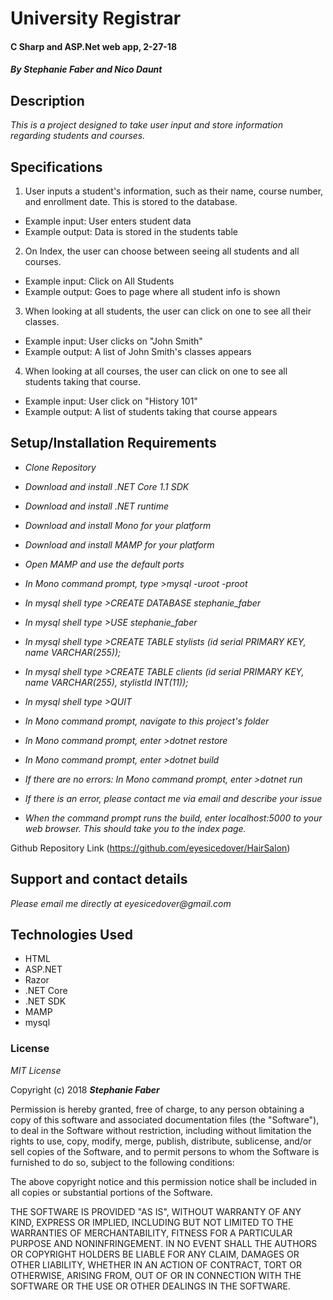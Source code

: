 # University Registrar
#### C Sharp and ASP.Net web app, 2-27-18  

#### _By Stephanie Faber and Nico Daunt_  

## Description
_This is a project designed to take user input and store information regarding students and courses._  

## Specifications

1. User inputs a student's information, such as their name, course number, and enrollment date. This is stored to the database.
* Example input: User enters student data
* Example output: Data is stored in the students table

2. On Index, the user can choose between seeing all students and all courses.
* Example input: Click on All Students
* Example output: Goes to page where all student info is shown

3. When looking at all students, the user can click on one to see all their classes.
* Example input: User clicks on "John Smith"
* Example output: A list of John Smith's classes appears

4. When looking at all courses, the user can click on one to see all students taking that course.
* Example input: User click on "History 101"
* Example output: A list of students taking that course appears


## Setup/Installation Requirements

* _Clone Repository_

* _Download and install .NET Core 1.1 SDK_

* _Download and install .NET runtime_

* _Download and install Mono for your platform_

* _Download and install MAMP for your platform_

* _Open MAMP and use the default ports_

* _In Mono command prompt, type >mysql -uroot -proot_

* _In mysql shell type >CREATE DATABASE stephanie_faber_

* _In mysql shell type >USE stephanie_faber_

* _In mysql shell type >CREATE TABLE stylists (id serial PRIMARY KEY, name VARCHAR(255));_

* _In mysql shell type >CREATE TABLE clients (id serial PRIMARY KEY, name VARCHAR(255), stylistId INT(11));_

* _In mysql shell type >QUIT_

* _In Mono command prompt, navigate to this project's folder_

* _In Mono command prompt, enter >dotnet restore_

* _In Mono command prompt, enter >dotnet build_

* _If there are no errors: In Mono command prompt, enter >dotnet run_

* _If there is an error, please contact me via email and describe your issue_

* _When the command prompt runs the build, enter localhost:5000 to your web browser. This should take you to the index page._

Github Repository Link (https://github.com/eyesicedover/HairSalon)

## Support and contact details

_Please email me directly at eyesicedover@gmail.com_

## Technologies Used

* HTML
* ASP.NET
* Razor
* .NET Core
* .NET SDK
* MAMP
* mysql

### License

*MIT License*

Copyright (c) 2018 **_Stephanie Faber_**

Permission is hereby granted, free of charge, to any person obtaining a copy
of this software and associated documentation files (the "Software"), to deal
in the Software without restriction, including without limitation the rights
to use, copy, modify, merge, publish, distribute, sublicense, and/or sell
copies of the Software, and to permit persons to whom the Software is
furnished to do so, subject to the following conditions:

The above copyright notice and this permission notice shall be included in all
copies or substantial portions of the Software.

THE SOFTWARE IS PROVIDED "AS IS", WITHOUT WARRANTY OF ANY KIND, EXPRESS OR
IMPLIED, INCLUDING BUT NOT LIMITED TO THE WARRANTIES OF MERCHANTABILITY,
FITNESS FOR A PARTICULAR PURPOSE AND NONINFRINGEMENT. IN NO EVENT SHALL THE
AUTHORS OR COPYRIGHT HOLDERS BE LIABLE FOR ANY CLAIM, DAMAGES OR OTHER
LIABILITY, WHETHER IN AN ACTION OF CONTRACT, TORT OR OTHERWISE, ARISING FROM,
OUT OF OR IN CONNECTION WITH THE SOFTWARE OR THE USE OR OTHER DEALINGS IN THE
SOFTWARE.
